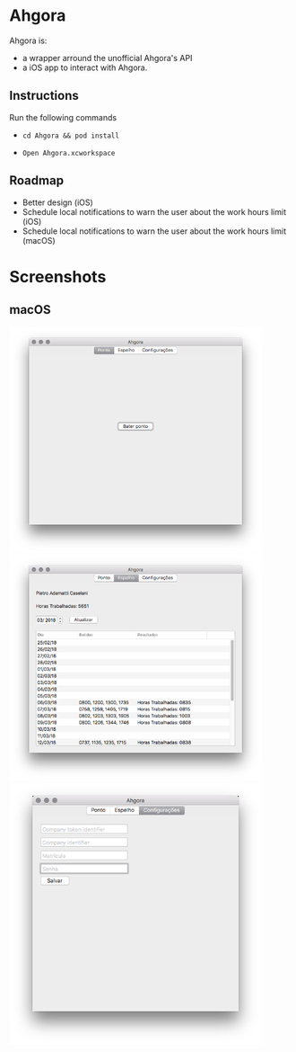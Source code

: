 Ahgora
===

Ahgora is:

* a wrapper arround the unofficial Ahgora's API
* a iOS app to interact with Ahgora.

## Instructions

Run the following commands

* `cd Ahgora && pod install`

* `Open Ahgora.xcworkspace`

## Roadmap

* Better design (iOS)
* Schedule local notifications to warn the user about the work hours limit (iOS)
* Schedule local notifications to warn the user about the work hours limit (macOS)

# Screenshots

## macOS

<img src="https://raw.githubusercontent.com/pietrocaselani/Ahgora/master/screenshots/macos_punch.png" width="450"/>
<img src="https://raw.githubusercontent.com/pietrocaselani/Ahgora/master/screenshots/macos_mirror.png" width="450"/>
<img src="https://raw.githubusercontent.com/pietrocaselani/Ahgora/master/screenshots/macos_configs2.png" width="450"/>